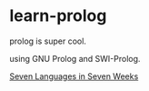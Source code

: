 # learn-prolog
prolog is super cool.

using GNU Prolog and SWI-Prolog.

[Seven Languages in Seven Weeks](https://pragprog.com/book/btlang/seven-languages-in-seven-weeks)
